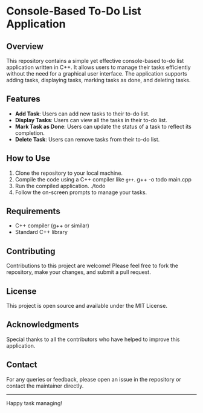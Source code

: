 # Console-Based To-Do List Application

## Overview
This repository contains a simple yet effective console-based to-do list application written in C++. It allows users to manage their tasks efficiently without the need for a graphical user interface. The application supports adding tasks, displaying tasks, marking tasks as done, and deleting tasks.

## Features
- **Add Task**: Users can add new tasks to their to-do list.
- **Display Tasks**: Users can view all the tasks in their to-do list.
- **Mark Task as Done**: Users can update the status of a task to reflect its completion.
- **Delete Task**: Users can remove tasks from their to-do list.

## How to Use
1. Clone the repository to your local machine.
2. Compile the code using a C++ compiler like `g++`.
   g++ -o todo main.cpp
3. Run the compiled application.
  ./todo
4. Follow the on-screen prompts to manage your tasks.

## Requirements
- C++ compiler (g++ or similar)
- Standard C++ library

## Contributing
Contributions to this project are welcome! Please feel free to fork the repository, make your changes, and submit a pull request.

## License
This project is open source and available under the MIT License.

## Acknowledgments
Special thanks to all the contributors who have helped to improve this application.

## Contact
For any queries or feedback, please open an issue in the repository or contact the maintainer directly.

---

Happy task managing!

